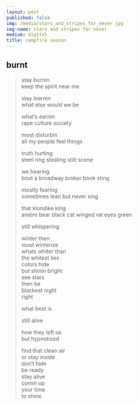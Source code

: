 ```yaml
---
layout: post
published: false
img: /media/stars_and_stripes_for_never.jpg
img-name: stars and stripes for never
medium: digital
title: campfire season
---  
```

## burnt  
  
>stay burnin  
>keep the spirit near me  
>  
>stay learnin  
>what else would we be  
>  
>what’s earnin  
>rape culture society  
>  
>most disturbin  
>all my people feel things  
>  
>truth hurting  
>steel ring stealing stilt scene  
>  
>we hearing  
>bout a broadway broker book sting  
>  
>mostly fearing  
>sometimes lean but never sing  
>  
>that klondike king  
>ambre bear black cat winged rat eyes green  
>  
>still whispering  
>  
>winter then  
>must winterize  
>whats whiter than  
>the whitest lies  
>colors hide  
>but shinin bright  
>see stars   
>then be  
>blackest night  
>right  
>  
>what best is  
>  
>still alive  
>  
>how they left us  
>but hypnotized  
>  
>find that clean air  
>or stay inside  
>don’t hide  
>be ready  
>stay alive  
>comin up  
>your time  
>to shine 
